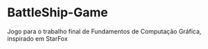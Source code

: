 # BattleShip-Game
Jogo para o trabalho final de Fundamentos de Computação Gráfica, inspirado em StarFox
